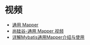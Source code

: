 



# 视频
* [通用 Mapper](https://www.bilibili.com/video/BV1PJ411k7pw?from=search&seid=12836708167223911615)
* [尚硅谷-通用 Mapper 视频](https://www.bilibili.com/video/av44308576)
* [详解Mybatis通用Mapper介绍与使用](https://www.jb51.net/article/141343.htm)
